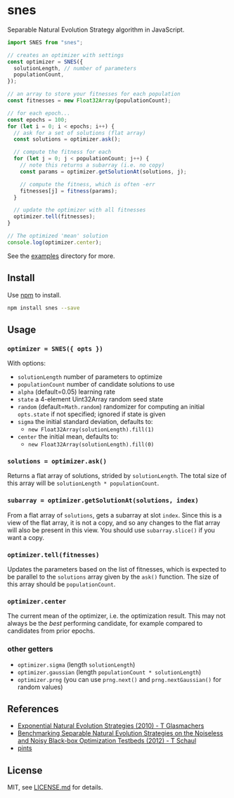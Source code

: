# snes

Separable Natural Evolution Strategy algorithm in JavaScript.

```js
import SNES from "snes";

// creates an optimizer with settings
const optimizer = SNES({
  solutionLength, // number of parameters
  populationCount,
});

// an array to store your fitnesses for each population
const fitnesses = new Float32Array(populationCount);

// for each epoch...
const epochs = 100;
for (let i = 0; i < epochs; i++) {
  // ask for a set of solutions (flat array)
  const solutions = optimizer.ask();

  // compute the fitness for each
  for (let j = 0; j < populationCount; j++) {
    // note this returns a subarray (i.e. no copy)
    const params = optimizer.getSolutionAt(solutions, j);

    // compute the fitness, which is often -err
    fitnesses[j] = fitness(params);
  }

  // update the optimizer with all fitnesses
  optimizer.tell(fitnesses);
}

// The optimized 'mean' solution
console.log(optimizer.center);
```

See the [examples](./examples/) directory for more.

## Install

Use [npm](https://npmjs.com/) to install.

```sh
npm install snes --save
```

## Usage

### `optimizer = SNES({ opts })`

With options:

- `solutionLength` number of parameters to optimize
- `populationCount` number of candidate solutions to use
- `alpha` (default=0.05) learning rate
- `state` a 4-element Uint32Array random seed state
- `random` (default=`Math.random`) randomizer for computing an initial `opts.state` if not specified; ignored if state is given
- `sigma` the initial standard deviation, defaults to:
  - `new Float32Array(solutionLength).fill(1)`
- `center` the initial mean, defaults to:
  - `new Float32Array(solutionLength).fill(0)`

### `solutions = optimizer.ask()`

Returns a flat array of solutions, strided by `solutionLength`. The total size of this array will be `solutionLength * populationCount`.

### `subarray = optimizer.getSolutionAt(solutions, index)`

From a flat array of `solutions`, gets a subarray at slot `index`. Since this is a view of the flat array, it is not a copy, and so any changes to the flat array will also be present in this view. You should use `subarray.slice()` if you want a copy.

### `optimizer.tell(fitnesses)`

Updates the parameters based on the list of fitnesses, which is expected to be parallel to the `solutions` array given by the `ask()` function. The size of this array should be `populationCount`.

### `optimizer.center`

The current mean of the optimizer, i.e. the optimization result. This may not always be the _best_ performing candidate, for example compared to candidates from prior epochs.

### other getters

- `optimizer.sigma` (length `solutionLength`)
- `optimizer.gaussian` (length `populationCount * solutionLength`)
- `optimizer.prng` (you can use `prng.next()` and `prng.nextGaussian()` for random values)

## References

- [Exponential Natural Evolution Strategies (2010) - T Glasmachers](https://people.idsia.ch/~juergen/xNES2010gecco.pdf)
- [Benchmarking Separable Natural Evolution Strategies on
  the Noiseless and Noisy Black-box Optimization Testbeds (2012) - T Schaul](https://dl.acm.org/doi/10.1145/2330784.2330815)
- [pints](https://github.com/pints-team/pints)

## License

MIT, see [LICENSE.md](http://github.com/mattdesl/snes/blob/master/LICENSE.md) for details.
